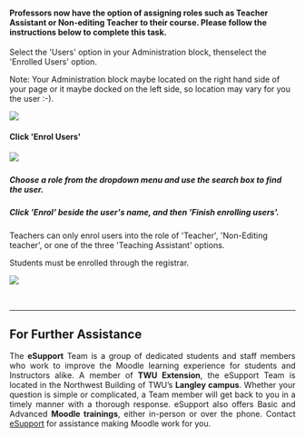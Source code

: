 #### Professors now have the option of assigning roles such as Teacher Assistant or Non-editing Teacher to their course. Please follow the instructions below to complete this task.

Select the 'Users' option in your Administration block, thenselect the 'Enrolled Users' option.

Note: Your Administration block maybe located on the right hand side of your page or it maybe docked on the left side, so location may vary for you the user :-\).

![](http://media.screensteps.me/e-support/vrtrrc/first--you-ll-want-to-open-your-course-.png?1504912125)



#### Click 'Enrol Users'

##### ![](http://media.screensteps.me/e-support/vrtrrc/now--your-window-should-open-to-a-page-with-a-list-of-the-students-and-persons-enrolled-in-your-cour.png?1504912125)

##### Choose a role from the dropdown menu and use the search box to find the user.

##### Click 'Enrol' beside the user's name, and then 'Finish enrolling users'.

Teachers can only enrol users into the role of 'Teacher', 'Non-Editing teacher', or one of the three 'Teaching Assistant' options.

Students must be enrolled through the registrar.

![](http://media.screensteps.me/e-support/vrtrrc/okay-back-to-assigning-roles--option-1--if-you-have-to-add-the-user-to-your-course--.png?1504912126)
<p>&nbsp;</p>

<hr />
<h2 style="text-align: justify"><span class="mw-headline"> For Further Assistance</span></h2>

<p style="text-align: justify">The <b>eSupport</b> Team is a group of dedicated students and staff members who work to improve the Moodle learning experience for students and Instructors alike. A member of <b>TWU Extension</b>, the eSupport Team is located in the Northwest Building of TWU&rsquo;s <b>Langley campus</b>. Whether your question is simple or complicated, a Team member will get back to you in a timely manner with a thorough response. eSupport also offers Basic and Advanced <b>Moodle trainings</b>, either in-person or over the phone. <span class="fluff">Contact <a href="https://guide.twu.ca/ESupport" title="ESupport">eSupport</a> for assistance making Moodle work for you.</span></p>

<p>&nbsp;</p>


